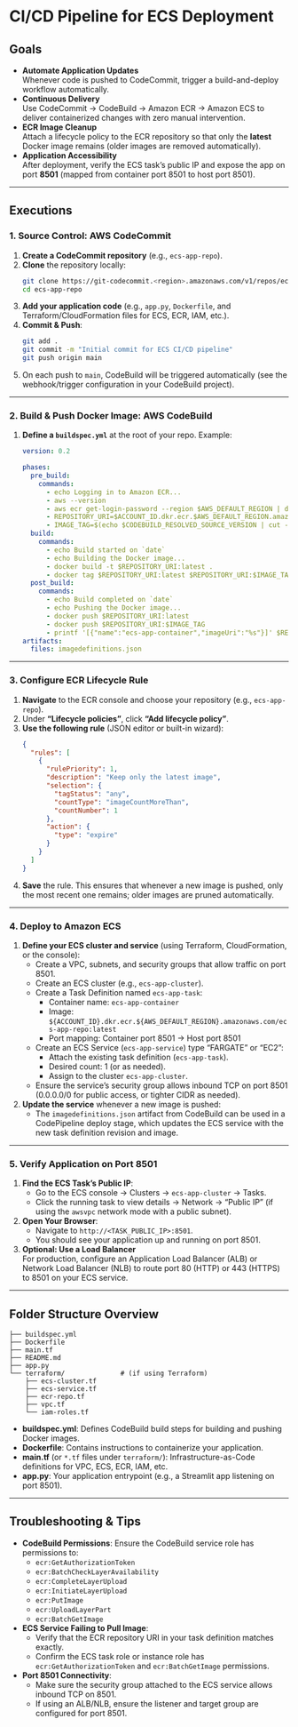 

# CI/CD Pipeline for ECS Deployment

## Goals
- **Automate Application Updates**  
  Whenever code is pushed to CodeCommit, trigger a build-and-deploy workflow automatically.
- **Continuous Delivery**  
  Use CodeCommit → CodeBuild → Amazon ECR → Amazon ECS to deliver containerized changes with zero manual intervention.
- **ECR Image Cleanup**  
  Attach a lifecycle policy to the ECR repository so that only the **latest** Docker image remains (older images are removed automatically).
- **Application Accessibility**  
  After deployment, verify the ECS task’s public IP and expose the app on port **8501** (mapped from container port 8501 to host port 8501).

---

## Executions

### 1. Source Control: AWS CodeCommit
1. **Create a CodeCommit repository** (e.g., `ecs-app-repo`).
2. **Clone** the repository locally:
   ```bash
   git clone https://git-codecommit.<region>.amazonaws.com/v1/repos/ecs-app-repo
   cd ecs-app-repo
   ```
3. **Add your application code** (e.g., `app.py`, `Dockerfile`, and Terraform/CloudFormation files for ECS, ECR, IAM, etc.).
4. **Commit & Push**:
   ```bash
   git add .
   git commit -m "Initial commit for ECS CI/CD pipeline"
   git push origin main
   ```
5. On each push to `main`, CodeBuild will be triggered automatically (see the webhook/trigger configuration in your CodeBuild project).

---

### 2. Build & Push Docker Image: AWS CodeBuild
1. **Define a `buildspec.yml`** at the root of your repo. Example:
   ```yaml
   version: 0.2

   phases:
     pre_build:
       commands:
         - echo Logging in to Amazon ECR...
         - aws --version
         - aws ecr get-login-password --region $AWS_DEFAULT_REGION | docker login --username AWS --password-stdin $ACCOUNT_ID.dkr.ecr.$AWS_DEFAULT_REGION.amazonaws.com
         - REPOSITORY_URI=$ACCOUNT_ID.dkr.ecr.$AWS_DEFAULT_REGION.amazonaws.com/ecs-app-repo
         - IMAGE_TAG=$(echo $CODEBUILD_RESOLVED_SOURCE_VERSION | cut -c 1-7)
     build:
       commands:
         - echo Build started on `date`
         - echo Building the Docker image...
         - docker build -t $REPOSITORY_URI:latest .
         - docker tag $REPOSITORY_URI:latest $REPOSITORY_URI:$IMAGE_TAG
     post_build:
       commands:
         - echo Build completed on `date`
         - echo Pushing the Docker image...
         - docker push $REPOSITORY_URI:latest
         - docker push $REPOSITORY_URI:$IMAGE_TAG
         - printf '[{"name":"ecs-app-container","imageUri":"%s"}]' $REPOSITORY_URI:$IMAGE_TAG > imagedefinitions.json
   artifacts:
     files: imagedefinitions.json
   ```

---

### 3. Configure ECR Lifecycle Rule
1. **Navigate** to the ECR console and choose your repository (e.g., `ecs-app-repo`).
2. Under **“Lifecycle policies”**, click **“Add lifecycle policy”**.
3. **Use the following rule** (JSON editor or built-in wizard):
   ```json
   {
     "rules": [
       {
         "rulePriority": 1,
         "description": "Keep only the latest image",
         "selection": {
           "tagStatus": "any",
           "countType": "imageCountMoreThan",
           "countNumber": 1
         },
         "action": {
           "type": "expire"
         }
       }
     ]
   }
   ```
4. **Save** the rule. This ensures that whenever a new image is pushed, only the most recent one remains; older images are pruned automatically.

---

### 4. Deploy to Amazon ECS
1. **Define your ECS cluster and service** (using Terraform, CloudFormation, or the console):
   - Create a VPC, subnets, and security groups that allow traffic on port 8501.
   - Create an ECS cluster (e.g., `ecs-app-cluster`).
   - Create a Task Definition named `ecs-app-task`:
     - Container name: `ecs-app-container`
     - Image: `${ACCOUNT_ID}.dkr.ecr.${AWS_DEFAULT_REGION}.amazonaws.com/ecs-app-repo:latest`
     - Port mapping: Container port 8501 → Host port 8501
   - Create an ECS Service (`ecs-app-service`) type “FARGATE” or “EC2”:
     - Attach the existing task definition (`ecs-app-task`).
     - Desired count: 1 (or as needed).
     - Assign to the cluster `ecs-app-cluster`.
   - Ensure the service’s security group allows inbound TCP on port 8501 (0.0.0.0/0 for public access, or tighter CIDR as needed).
2. **Update the service** whenever a new image is pushed:
   - The `imagedefinitions.json` artifact from CodeBuild can be used in a CodePipeline deploy stage, which updates the ECS service with the new task definition revision and image.

---

### 5. Verify Application on Port 8501
1. **Find the ECS Task’s Public IP**:
   - Go to the ECS console → Clusters → `ecs-app-cluster` → Tasks.
   - Click the running task to view details → Network → “Public IP” (if using the `awsvpc` network mode with a public subnet).
2. **Open Your Browser**:
   - Navigate to `http://<TASK_PUBLIC_IP>:8501`.
   - You should see your application up and running on port 8501.
3. **Optional: Use a Load Balancer**  
   For production, configure an Application Load Balancer (ALB) or Network Load Balancer (NLB) to route port 80 (HTTP) or 443 (HTTPS) to 8501 on your ECS service.  

---

## Folder Structure Overview
```
├── buildspec.yml
├── Dockerfile
├── main.tf
├── README.md
├── app.py
└── terraform/              # (if using Terraform)
    ├── ecs-cluster.tf
    ├── ecs-service.tf
    ├── ecr-repo.tf
    ├── vpc.tf
    └── iam-roles.tf
```

- **buildspec.yml**: Defines CodeBuild build steps for building and pushing Docker images.  
- **Dockerfile**: Contains instructions to containerize your application.  
- **main.tf** (or `*.tf` files under `terraform/`): Infrastructure-as-Code definitions for VPC, ECS, ECR, IAM, etc.  
- **app.py**: Your application entrypoint (e.g., a Streamlit app listening on port 8501).  

---

## Troubleshooting & Tips
- **CodeBuild Permissions**: Ensure the CodeBuild service role has permissions to:
  - `ecr:GetAuthorizationToken`
  - `ecr:BatchCheckLayerAvailability`
  - `ecr:CompleteLayerUpload`
  - `ecr:InitiateLayerUpload`
  - `ecr:PutImage`
  - `ecr:UploadLayerPart`
  - `ecr:BatchGetImage`
- **ECS Service Failing to Pull Image**:  
  - Verify that the ECR repository URI in your task definition matches exactly.  
  - Confirm the ECS task role or instance role has `ecr:GetAuthorizationToken` and `ecr:BatchGetImage` permissions.
- **Port 8501 Connectivity**:  
  - Make sure the security group attached to the ECS service allows inbound TCP on 8501.
  - If using an ALB/NLB, ensure the listener and target group are configured for port 8501.